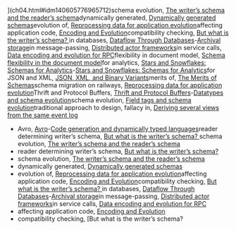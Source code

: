 ](ch04.html#idm140605776965712)schema evolution, [The writer’s schema and the reader’s schema](ch04.html#idm140605777023504)dynamically generated, [Dynamically generated schemas](ch04.html#idm140605776945200)evolution of, [Reprocessing data for application evolution](ch12.html#idm140605755950864)affecting application code, [Encoding and Evolution](ch04.html#idm140605777509920)compatibility checking, [But what is the writer’s schema? ](ch04.html#idm140605776950640)in databases, [Dataflow Through Databases](ch04.html#ix_schemevoldbs)-[Archival storage](ch04.html#idm140605776813920)in message-passing, [Distributed actor frameworks](ch04.html#idm140605776589792)in service calls, [Data encoding and evolution for RPC](ch04.html#idm140605776667264)flexibility in document model, [Schema flexibility in the document model](ch02.html#idm140605782347488)for analytics, [Stars and Snowflakes: Schemas for Analytics](ch03.html#ix_schemaanalytic)-[Stars and Snowflakes: Schemas for Analytics](ch03.html#idm140605777807568)for JSON and XML, [JSON, XML, and Binary Variants](ch04.html#idm140605777419008)merits of, [The Merits of Schemas](ch04.html#idm140605776917072)schema migration on railways, [Reprocessing data for application evolution](ch12.html#idm140605755945840)Thrift and Protocol Buffers, [Thrift and Protocol Buffers](ch04.html#ix_schemathriftpb)-[Datatypes and schema evolution](ch04.html#idm140605777209024)schema evolution, [Field tags and schema evolution](ch04.html#idm140605777230688)traditional approach to design, fallacy in, [Deriving several views from the same event log](ch11.html#idm140605756725184)
* Avro, [Avro](ch04.html#ix_schemasavro)-[Code generation and dynamically typed languages](ch04.html#idm140605776921072)reader determining writer’s schema, [But what is the writer’s schema? ](ch04.html#idm140605776965712)schema evolution, [The writer’s schema and the reader’s schema](ch04.html#idm140605777023504)
* reader determining writer’s schema, [But what is the writer’s schema? ](ch04.html#idm140605776965712)
* schema evolution, [The writer’s schema and the reader’s schema](ch04.html#idm140605777023504)
* dynamically generated, [Dynamically generated schemas](ch04.html#idm140605776945200)
* evolution of, [Reprocessing data for application evolution](ch12.html#idm140605755950864)affecting application code, [Encoding and Evolution](ch04.html#idm140605777509920)compatibility checking, [But what is the writer’s schema? ](ch04.html#idm140605776950640)in databases, [Dataflow Through Databases](ch04.html#ix_schemevoldbs)-[Archival storage](ch04.html#idm140605776813920)in message-passing, [Distributed actor frameworks](ch04.html#idm140605776589792)in service calls, [Data encoding and evolution for RPC](ch04.html#idm140605776667264)
* affecting application code, [Encoding and Evolution](ch04.html#idm140605777509920)
* compatibility checking, [But what is the writer’s schema?